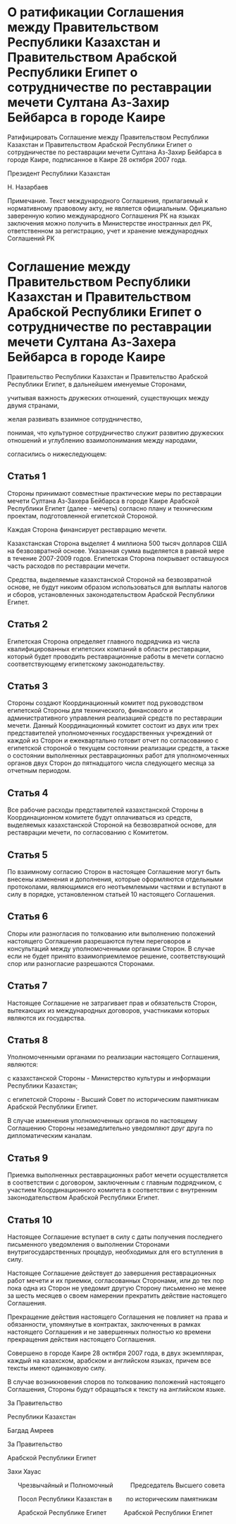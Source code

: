 # О ратификации Соглашения между Правительством Республики Казахстан и Правительством Арабской Республики Египет о сотрудничестве по реставрации мечети Султана Аз-Захир Бейбарса в городе Каире

Ратифицировать Соглашение между Правительством Республики Казахстан и Правительством Арабской Республики Египет о сотрудничестве по реставрации мечети Султана Аз-Захир Бейбарса в городе Каире, подписанное в Каире 28 октября 2007 года.

Президент Республики Казахстан

Н. Назарбаев

Примечание. Текст международного Соглашения, прилагаемый к нормативному правовому акту, не является официальным. Официально заверенную копию международного Соглашения РК на языках заключения можно получить в Министерстве иностранных дел РК, ответственном за регистрацию, учет и хранение международных Соглашений РК

# Соглашение между Правительством Республики Казахстан и Правительством Арабской Республики Египет о сотрудничестве по реставрации мечети Султана Аз-Захера Бейбарса в городе Каире

Правительство Республики Казахстан и Правительство Арабской Республики Египет, в дальнейшем именуемые Сторонами,

учитывая важность дружеских отношений, существующих между двумя странами,

желая развивать взаимное сотрудничество,

понимая, что культурное сотрудничество служит развитию дружеских отношений и углублению взаимопонимания между народами,

согласились о нижеследующем:

## Статья 1

Стороны принимают совместные практические меры по реставрации мечети Султана Аз-Захера Бейбарса в городе Каире Арабской Республики Египет (далее - мечеть) согласно плану и техническим проектам, подготовленной египетской Стороной.

Каждая Сторона финансирует реставрацию мечети.

Казахстанская Сторона выделяет 4 миллиона 500 тысяч долларов США на безвозвратной основе. Указанная сумма выделяется в равной мере в течение 2007-2009 годов. Египетская Сторона покрывает оставшуюся часть расходов по реставрации мечети.

Средства, выделяемые казахстанской Стороной на безвозвратной основе, не будут никоим образом использоваться для выплаты налогов и сборов, установленных законодательством Арабской Республики Египет.

## Статья 2

Египетская Сторона определяет главного подрядчика из числа квалифицированных египетских компаний в области реставрации, который будет проводить реставрационные работы в мечети согласно соответствующему египетскому законодательству.

## Статья 3

Стороны создают Координационный комитет под руководством египетской Стороны для технического, финансового и административного управления реализацией средств по реставрации мечети. Данный Координационный комитет состоит из двух или трех представителей уполномоченных государственных учреждений от каждой из Сторон и ежеквартально готовит отчет по согласованию с египетской стороной о текущем состоянии реализации средств, а также о состоянии выполненных реставрационных работ для уполномоченных органов двух Сторон до пятнадцатого числа следующего месяца за отчетным периодом.

## Статья 4

Все рабочие расходы представителей казахстанской Стороны в Координационном комитете будут оплачиваться из средств, выделяемых казахстанской Стороной на безвозвратной основе, для реставрации мечети, по согласованию с Комитетом.

## Статья 5

По взаимному согласию Сторон в настоящее Соглашение могут быть внесены изменения и дополнения, которые оформляются отдельными протоколами, являющимися его неотъемлемыми частями и вступают в силу в порядке, установленном статьей 10 настоящего Соглашения.

## Статья 6

Споры или разногласия по толкованию или выполнению положений настоящего Соглашения разрешаются путем переговоров и консультаций между уполномоченными органами Сторон. В случае если не будет принято взаимоприемлемое решение, соответствующий спор или разногласие разрешаются Сторонами.

## Статья 7

Настоящее Соглашение не затрагивает прав и обязательств Сторон, вытекающих из международных договоров, участниками которых являются их государства.

## Статья 8

Уполномоченными органами по реализации настоящего Соглашения, являются:

с казахстанской Стороны - Министерство культуры и информации Республики Казахстан;

с египетской Стороны - Высший Совет по историческим памятникам Арабской Республики Египет.

В случае изменения уполномоченных органов по настоящему Соглашению Стороны незамедлительно уведомляют друг друга по дипломатическим каналам.

## Статья 9

Приемка выполненных реставрационных работ мечети осуществляется в соответствии с договором, заключенным с главным подрядчиком, с участием Координационного комитета в соответствии с внутренним законодательством Арабской Республики Египет.

## Статья 10

Настоящее Соглашение вступает в силу с даты получения последнего письменного уведомления о выполнении Сторонами внутригосударственных процедур, необходимых для его вступления в силу.

Настоящее Соглашение действует до завершения реставрационных работ мечети и их приемки, согласованных Сторонами, или до тех пор пока одна из Сторон не уведомит другую Сторону письменно не менее за шесть месяцев о своем намерении прекратить действие настоящего Соглашения.

Прекращение действия настоящего Соглашения не повлияет на права и обязанности, упомянутые в контрактах, заключенных в рамках настоящего Соглашения и не завершенных полностью ко времени прекращения действия настоящего Соглашения.

Совершено в городе Каире 28 октября 2007 года, в двух экземплярах, каждый на казахском, арабском и английском языках, причем все тексты имеют одинаковую силу.

В случае возникновения споров по толкованию положений настоящего Соглашения, Стороны будут обращаться к тексту на английском языке.

За Правительство

Республики Казахстан

Багдад Амреев

За Правительство

Арабской Республики Египет

Захи Хауас

      Чрезвычайный и Полномочный          Председатель Высшего совета

      Посол Республики Казахстан в        по историческим памятникам

      Арабской Республике Египет          Арабской Республики Египет

